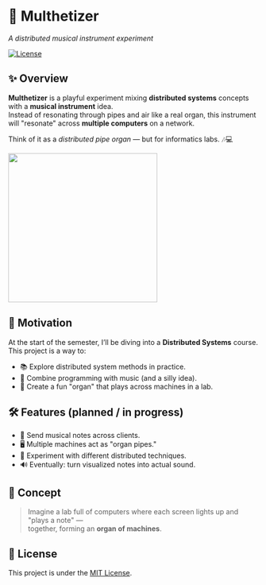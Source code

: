 # 🎹 Multhetizer  

*A distributed musical instrument experiment*  

<!-- [![Made with ❤️](https://img.shields.io/badge/Made%20with-%E2%9D%A4-red)](https://github.com/roms-rimns)  
[![Status](https://img.shields.io/badge/status-experimental-yellow)]()   -->
[![License](https://img.shields.io/badge/license-MIT-blue)]()  


## ✨ Overview  

**Multhetizer** is a playful experiment mixing **distributed systems** concepts with a **musical instrument** idea.  
Instead of resonating through pipes and air like a real organ, this instrument will "resonate" across **multiple computers** on a network.  

Think of it as a *distributed pipe organ* — but for informatics labs. 🎶💻  

<img height="300" src="https://external-content.duckduckgo.com/iu/?u=https%3A%2F%2Fthumbs.dreamstime.com%2Fz%2Forganist-playing-huge-classic-cathedral-tube-organ-rome-italy-organist-playing-huge-antique-cathedral-tube-organ-rome-italy-309015735.jpg&f=1&nofb=1&ipt=5eb0266e0be7828bbb4e480519ab6399229beeb9b8cb75d4a1c63f0d48e4b50b">

## 🎯 Motivation  

At the start of the semester, I’ll be diving into a **Distributed Systems** course.  
This project is a way to:  

- 📚 Explore distributed system methods in practice.  
- 🎵 Combine programming with music (and a silly idea).  
- 🤝 Create a fun "organ" that plays across machines in a lab.  



## 🛠️ Features (planned / in progress)  

- 🎼 Send musical notes across clients.  
- 🖥️ Multiple machines act as "organ pipes."  
- 🔗 Experiment with different distributed techniques.  
- 🔊 Eventually: turn visualized notes into actual sound.  



## 📸 Concept  

> Imagine a lab full of computers where each screen lights up and "plays a note" —  
> together, forming an **organ of machines**.  



## 📖 License  

This project is under the [MIT License](LICENSE). 